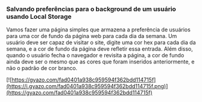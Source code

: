 ### Salvando preferências para o background de um usuário usando Local Storage

Vamos fazer uma página simples que armazena a preferência de usuários para uma cor de fundo da página web para cada dia da semana. Um usuário deve ser capaz de visitar o site, digite uma cor hex para cada dia da semana, e a cor de fundo da página deve refletir essa entrada. Além disso, quando o usuário fecha o navegador e revisita a página, a cor de fundo ainda deve ser o mesmo que as cores que foram inseridos anteriormente, e não o padrão de cor branco.

[![https://gyazo.com/fad0401a938c959594f362bdd114715f](https://i.gyazo.com/fad0401a938c959594f362bdd114715f.png)](https://gyazo.com/fad0401a938c959594f362bdd114715f)
